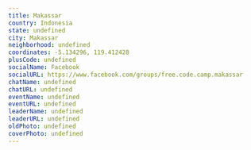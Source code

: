 ```yaml
---
title: Makassar
country: Indonesia
state: undefined
city: Makassar
neighborhood: undefined
coordinates: -5.134296, 119.412428
plusCode: undefined
socialName: Facebook
socialURL: https://www.facebook.com/groups/free.code.camp.makassar
chatName: undefined
chatURL: undefined
eventName: undefined
eventURL: undefined
leaderName: undefined
leaderURL: undefined
oldPhoto: undefined
coverPhoto: undefined
---
```


